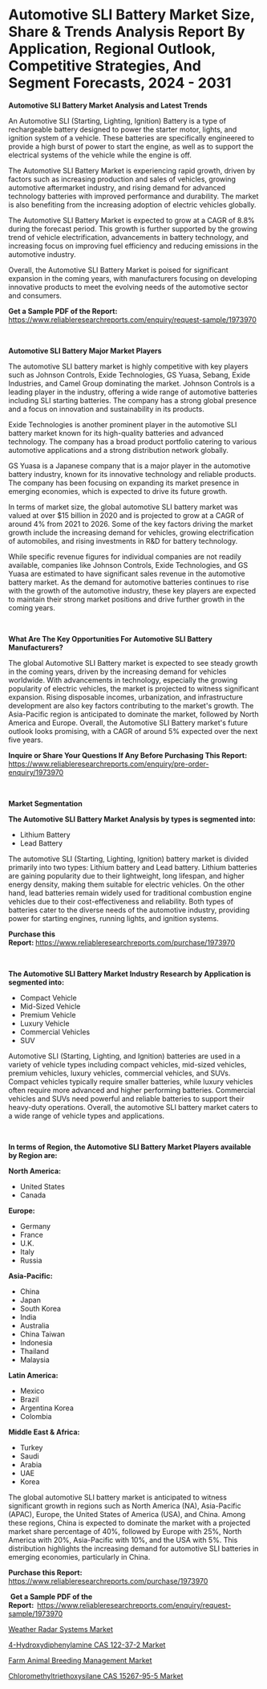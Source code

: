 <p><h1>Automotive SLI Battery Market Size, Share & Trends Analysis Report By Application, Regional Outlook, Competitive Strategies, And Segment Forecasts, 2024 - 2031</h1></p><p><strong>Automotive SLI Battery Market Analysis and Latest Trends</strong></p>
<p><p>An Automotive SLI (Starting, Lighting, Ignition) Battery is a type of rechargeable battery designed to power the starter motor, lights, and ignition system of a vehicle. These batteries are specifically engineered to provide a high burst of power to start the engine, as well as to support the electrical systems of the vehicle while the engine is off.</p><p>The Automotive SLI Battery Market is experiencing rapid growth, driven by factors such as increasing production and sales of vehicles, growing automotive aftermarket industry, and rising demand for advanced technology batteries with improved performance and durability. The market is also benefiting from the increasing adoption of electric vehicles globally.</p><p>The Automotive SLI Battery Market is expected to grow at a CAGR of 8.8% during the forecast period. This growth is further supported by the growing trend of vehicle electrification, advancements in battery technology, and increasing focus on improving fuel efficiency and reducing emissions in the automotive industry.</p><p>Overall, the Automotive SLI Battery Market is poised for significant expansion in the coming years, with manufacturers focusing on developing innovative products to meet the evolving needs of the automotive sector and consumers.</p></p>
<p><strong>Get a Sample PDF of the Report:&nbsp;</strong> <a href="https://www.reliableresearchreports.com/enquiry/request-sample/1973970">https://www.reliableresearchreports.com/enquiry/request-sample/1973970</a></p>
<p>&nbsp;</p>
<p><strong>Automotive SLI Battery Major Market Players</strong></p>
<p><p>The automotive SLI battery market is highly competitive with key players such as Johnson Controls, Exide Technologies, GS Yuasa, Sebang, Exide Industries, and Camel Group dominating the market. Johnson Controls is a leading player in the industry, offering a wide range of automotive batteries including SLI starting batteries. The company has a strong global presence and a focus on innovation and sustainability in its products.</p><p>Exide Technologies is another prominent player in the automotive SLI battery market known for its high-quality batteries and advanced technology. The company has a broad product portfolio catering to various automotive applications and a strong distribution network globally.</p><p>GS Yuasa is a Japanese company that is a major player in the automotive battery industry, known for its innovative technology and reliable products. The company has been focusing on expanding its market presence in emerging economies, which is expected to drive its future growth.</p><p>In terms of market size, the global automotive SLI battery market was valued at over $15 billion in 2020 and is projected to grow at a CAGR of around 4% from 2021 to 2026. Some of the key factors driving the market growth include the increasing demand for vehicles, growing electrification of automobiles, and rising investments in R&D for battery technology.</p><p>While specific revenue figures for individual companies are not readily available, companies like Johnson Controls, Exide Technologies, and GS Yuasa are estimated to have significant sales revenue in the automotive battery market. As the demand for automotive batteries continues to rise with the growth of the automotive industry, these key players are expected to maintain their strong market positions and drive further growth in the coming years.</p></p>
<p>&nbsp;</p>
<p><strong>What Are The Key Opportunities For Automotive SLI Battery Manufacturers?</strong></p>
<p><p>The global Automotive SLI Battery market is expected to see steady growth in the coming years, driven by the increasing demand for vehicles worldwide. With advancements in technology, especially the growing popularity of electric vehicles, the market is projected to witness significant expansion. Rising disposable incomes, urbanization, and infrastructure development are also key factors contributing to the market's growth. The Asia-Pacific region is anticipated to dominate the market, followed by North America and Europe. Overall, the Automotive SLI Battery market's future outlook looks promising, with a CAGR of around 5% expected over the next five years.</p></p>
<p><strong>Inquire or Share Your Questions If Any Before Purchasing This Report:</strong> <a href="https://www.reliableresearchreports.com/enquiry/pre-order-enquiry/1973970">https://www.reliableresearchreports.com/enquiry/pre-order-enquiry/1973970</a></p>
<p>&nbsp;</p>
<p><strong>Market Segmentation</strong></p>
<p><strong>The Automotive SLI Battery Market Analysis by types is segmented into:</strong></p>
<p><ul><li>Lithium Battery</li><li>Lead Battery</li></ul></p>
<p><p>The automotive SLI (Starting, Lighting, Ignition) battery market is divided primarily into two types: Lithium battery and Lead battery. Lithium batteries are gaining popularity due to their lightweight, long lifespan, and higher energy density, making them suitable for electric vehicles. On the other hand, lead batteries remain widely used for traditional combustion engine vehicles due to their cost-effectiveness and reliability. Both types of batteries cater to the diverse needs of the automotive industry, providing power for starting engines, running lights, and ignition systems.</p></p>
<p><strong>Purchase this Report:&nbsp;</strong><a href="https://www.reliableresearchreports.com/purchase/1973970">https://www.reliableresearchreports.com/purchase/1973970</a></p>
<p>&nbsp;</p>
<p><strong>The Automotive SLI Battery Market Industry Research by Application is segmented into:</strong></p>
<p><ul><li>Compact Vehicle</li><li>Mid-Sized Vehicle</li><li>Premium Vehicle</li><li>Luxury Vehicle</li><li>Commercial Vehicles</li><li>SUV</li></ul></p>
<p><p>Automotive SLI (Starting, Lighting, and Ignition) batteries are used in a variety of vehicle types including compact vehicles, mid-sized vehicles, premium vehicles, luxury vehicles, commercial vehicles, and SUVs. Compact vehicles typically require smaller batteries, while luxury vehicles often require more advanced and higher performing batteries. Commercial vehicles and SUVs need powerful and reliable batteries to support their heavy-duty operations. Overall, the automotive SLI battery market caters to a wide range of vehicle types and applications.</p></p>
<p>&nbsp;</p>
<p><strong>In terms of Region, the Automotive SLI Battery Market Players available by Region are:</strong></p>
<p>
    <p> <strong> North America: </strong>
        <ul>
            <li>United States</li>
            <li>Canada</li>
        </ul>
        </p> 
    <p> <strong> Europe: </strong>
        <ul>
            <li>Germany</li>
            <li>France</li>
            <li>U.K.</li>
            <li>Italy</li>
            <li>Russia</li>
        </ul>
        </p> 
    <p> <strong> Asia-Pacific: </strong>
        <ul>
            <li>China</li>
            <li>Japan</li>
            <li>South Korea</li>
            <li>India</li>
            <li>Australia</li>
            <li>China Taiwan</li>
            <li>Indonesia</li>
            <li>Thailand</li>
            <li>Malaysia</li>
        </ul>
        </p> 
    <p> <strong> Latin America: </strong>
        <ul>
            <li>Mexico</li>
            <li>Brazil</li>
            <li>Argentina Korea</li>
            <li>Colombia</li>
        </ul>
        </p> 
    <p> <strong> Middle East & Africa: </strong>
        <ul>
            <li>Turkey</li>
            <li>Saudi</li>
            <li>Arabia</li>
            <li>UAE</li>
            <li>Korea</li>
        </ul>
    </p>
    </p>
<p><p>The global automotive SLI battery market is anticipated to witness significant growth in regions such as North America (NA), Asia-Pacific (APAC), Europe, the United States of America (USA), and China. Among these regions, China is expected to dominate the market with a projected market share percentage of 40%, followed by Europe with 25%, North America with 20%, Asia-Pacific with 10%, and the USA with 5%. This distribution highlights the increasing demand for automotive SLI batteries in emerging economies, particularly in China.</p></p>
<p><strong>Purchase this Report: </strong><a href="https://www.reliableresearchreports.com/purchase/1973970">https://www.reliableresearchreports.com/purchase/1973970</a></p>
<p>&nbsp;<strong>Get a Sample PDF of the Report:&nbsp;&nbsp;</strong><a href="https://www.reliableresearchreports.com/enquiry/request-sample/1973970">https://www.reliableresearchreports.com/enquiry/request-sample/1973970</a></p>
<p><strong></strong></p>
<p><p><a href="https://funky-papaya-cf4.notion.site/Weather-Radar-Systems-Market-A-Comprehensive-Report-of-its-Market-Share-Growth-Trends-2024-2031-5a5c82a375964f92a05f4d2cbdc44008">Weather Radar Systems Market</a></p><p><a href="https://view.publitas.com/reportprime-1/4-hydroxydiphenylamine-cas-122-37-2-market-research-report-provides-thorough-industry-overview-which-offers-an-in-depth-analysis-of-product-trends-and-new-market-divisions/">4-Hydroxydiphenylamine CAS 122-37-2 Market</a></p><p><a href="https://view.publitas.com/reportprime-1/farm-animal-breeding-management-market-size-and-growth-market-segmentation-regional-and-country-breakdowns-and-market-trends-for-period-from-2023-2030/">Farm Animal Breeding Management Market</a></p><p><a href="https://view.publitas.com/reportprime-1/chloromethyltriethoxysilane-cas-15267-95-5-market-size-growing-and-forecasted-for-period-from-2023-2030-and-provides-complete-market-analysis-of-this-market/">Chloromethyltriethoxysilane CAS 15267-95-5 Market</a></p></p>